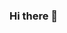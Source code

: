 ### Hi there 👋

<!--
**MelinaYEM/MelinaYEM** is a ✨ _special_ ✨ repository because its `README.md` (this file) appears on your GitHub profile.MELINA ESCALANTE

Here are some ideas to get you started:

- 🔭 I’m currently working on ...
- 🌱 I’m currently learning ...
- 👯 I’m looking to collaborate on ...
- 🤔 I’m looking for help with ...
- 💬 Ask me about ...
- 📫 How to reach me: ...
- 😄 Pronouns: ...
- ⚡ Fun fact: ...
-->
